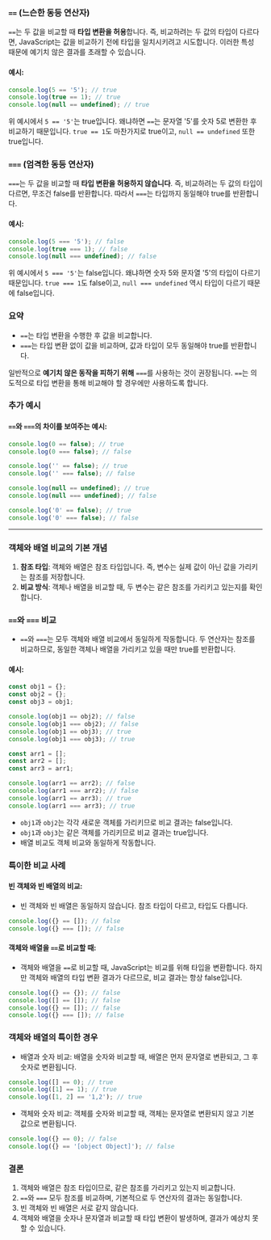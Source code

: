 ### `==` (느슨한 동등 연산자)
`==`는 두 값을 비교할 때 **타입 변환을 허용**합니다. 즉, 비교하려는 두 값의 타입이 다르다면, JavaScript는 값을 비교하기 전에 타입을 일치시키려고 시도합니다. 이러한 특성 때문에 예기치 않은 결과를 초래할 수 있습니다.

#### 예시:
```javascript
console.log(5 == '5'); // true
console.log(true == 1); // true
console.log(null == undefined); // true
```

위 예시에서 `5 == '5'`는 true입니다. 왜냐하면 `==`는 문자열 '5'를 숫자 5로 변환한 후 비교하기 때문입니다. `true == 1`도 마찬가지로 true이고, `null == undefined` 또한 true입니다.

### `===` (엄격한 동등 연산자)
`===`는 두 값을 비교할 때 **타입 변환을 허용하지 않습니다**. 즉, 비교하려는 두 값의 타입이 다르면, 무조건 false를 반환합니다. 따라서 `===`는 타입까지 동일해야 true를 반환합니다.

#### 예시:
```javascript
console.log(5 === '5'); // false
console.log(true === 1); // false
console.log(null === undefined); // false
```

위 예시에서 `5 === '5'`는 false입니다. 왜냐하면 숫자 5와 문자열 '5'의 타입이 다르기 때문입니다. `true === 1`도 false이고, `null === undefined` 역시 타입이 다르기 때문에 false입니다.

### 요약
- `==`는 타입 변환을 수행한 후 값을 비교합니다.
- `===`는 타입 변환 없이 값을 비교하며, 값과 타입이 모두 동일해야 true를 반환합니다.

일반적으로 **예기치 않은 동작을 피하기 위해** `===`를 사용하는 것이 권장됩니다. `==`는 의도적으로 타입 변환을 통해 비교해야 할 경우에만 사용하도록 합니다.

### 추가 예시
#### `==`와 `===`의 차이를 보여주는 예시:
```javascript
console.log(0 == false); // true
console.log(0 === false); // false

console.log('' == false); // true
console.log('' === false); // false

console.log(null == undefined); // true
console.log(null === undefined); // false

console.log('0' == false); // true
console.log('0' === false); // false
```


---


### 객체와 배열 비교의 기본 개념
1. **참조 타입**: 객체와 배열은 참조 타입입니다. 즉, 변수는 실제 값이 아닌 값을 가리키는 참조를 저장합니다.
2. **비교 방식**: 객체나 배열을 비교할 때, 두 변수는 같은 참조를 가리키고 있는지를 확인합니다.

### `==`와 `===` 비교
- `==`와 `===`는 모두 객체와 배열 비교에서 동일하게 작동합니다. 두 연산자는 참조를 비교하므로, 동일한 객체나 배열을 가리키고 있을 때만 true를 반환합니다.

#### 예시:
```javascript
const obj1 = {};
const obj2 = {};
const obj3 = obj1;

console.log(obj1 == obj2); // false
console.log(obj1 === obj2); // false
console.log(obj1 == obj3); // true
console.log(obj1 === obj3); // true

const arr1 = [];
const arr2 = [];
const arr3 = arr1;

console.log(arr1 == arr2); // false
console.log(arr1 === arr2); // false
console.log(arr1 == arr3); // true
console.log(arr1 === arr3); // true
```

- `obj1`과 `obj2`는 각각 새로운 객체를 가리키므로 비교 결과는 false입니다.
- `obj1`과 `obj3`는 같은 객체를 가리키므로 비교 결과는 true입니다.
- 배열 비교도 객체 비교와 동일하게 작동합니다.

### 특이한 비교 사례
#### 빈 객체와 빈 배열의 비교:
- 빈 객체와 빈 배열은 동일하지 않습니다. 참조 타입이 다르고, 타입도 다릅니다.

```javascript
console.log({} == []); // false
console.log({} === []); // false
```

#### 객체와 배열을 `==`로 비교할 때:
- 객체와 배열을 `==`로 비교할 때, JavaScript는 비교를 위해 타입을 변환합니다. 하지만 객체와 배열의 타입 변환 결과가 다르므로, 비교 결과는 항상 false입니다.

```javascript
console.log({} == {}); // false
console.log([] == []); // false
console.log({} == []); // false
console.log({} === []); // false
```

### 객체와 배열의 특이한 경우
- 배열과 숫자 비교: 배열을 숫자와 비교할 때, 배열은 먼저 문자열로 변환되고, 그 후 숫자로 변환됩니다.

```javascript
console.log([] == 0); // true
console.log([1] == 1); // true
console.log([1, 2] == '1,2'); // true
```

- 객체와 숫자 비교: 객체를 숫자와 비교할 때, 객체는 문자열로 변환되지 않고 기본 값으로 변환됩니다.

```javascript
console.log({} == 0); // false
console.log({} == '[object Object]'); // false
```

### 결론
1. 객체와 배열은 참조 타입이므로, 같은 참조를 가리키고 있는지 비교합니다.
2. `==`와 `===` 모두 참조를 비교하며, 기본적으로 두 연산자의 결과는 동일합니다.
3. 빈 객체와 빈 배열은 서로 같지 않습니다.
4. 객체와 배열을 숫자나 문자열과 비교할 때 타입 변환이 발생하며, 결과가 예상치 못할 수 있습니다.

